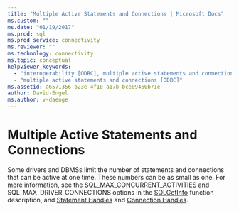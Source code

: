 ```yaml
---
title: "Multiple Active Statements and Connections | Microsoft Docs"
ms.custom: ""
ms.date: "01/19/2017"
ms.prod: sql
ms.prod_service: connectivity
ms.reviewer: ""
ms.technology: connectivity
ms.topic: conceptual
helpviewer_keywords: 
  - "interoperability [ODBC], multiple active statements and connections"
  - "multiple active statements and connections [ODBC]"
ms.assetid: a6571356-b23e-4f10-a17b-bce09460b71e
author: David-Engel
ms.author: v-daenge
---
```

# Multiple Active Statements and Connections
Some drivers and DBMSs limit the number of statements and connections that can be active at one time. These numbers can be as small as one. For more information, see the SQL_MAX_CONCURRENT_ACTIVITIES and SQL_MAX_DRIVER_CONNECTIONS options in the [SQLGetInfo](../../../odbc/reference/syntax/sqlgetinfo-function.md) function description, and [Statement Handles](../../../odbc/reference/develop-app/statement-handles.md) and [Connection Handles](../../../odbc/reference/develop-app/connection-handles.md).
